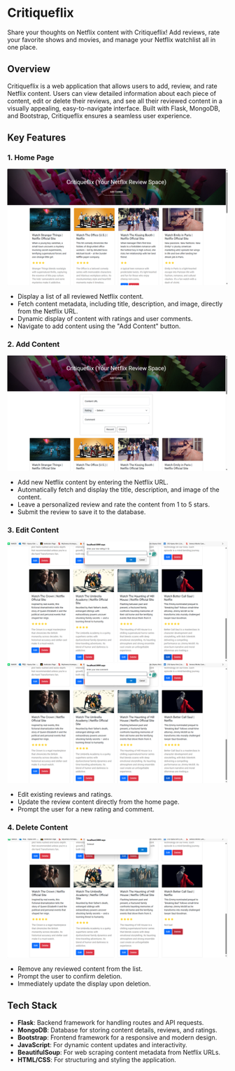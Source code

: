 # Critiqueflix
Share your thoughts on Netflix content with Critiqueflix! Add reviews, rate your favorite shows and movies, and manage your Netflix watchlist all in one place.

## Overview
Critiqueflix is a web application that allows users to add, review, and rate Netflix content. Users can view detailed information about each piece of content, edit or delete their reviews, and see all their reviewed content in a visually appealing, easy-to-navigate interface. Built with Flask, MongoDB, and Bootstrap, Critiqueflix ensures a seamless user experience.

## Key Features
### 1. Home Page
<img src="./images/Main.png" alt="Main">

- Display a list of all reviewed Netflix content.
- Fetch content metadata, including title, description, and image, directly from the Netflix URL.
- Dynamic display of content with ratings and user comments.
- Navigate to add content using the "Add Content" button.

### 2. Add Content
<img src="./images/Add Content (1).png" alt="AddContent">

- Add new Netflix content by entering the Netflix URL.
- Automatically fetch and display the title, description, and image of the content.
- Leave a personalized review and rate the content from 1 to 5 stars.
- Submit the review to save it to the database.

### 3. Edit Content
<img src="./images/Edit (1).png" alt="Edit1">
<img src="./images/Edit (3).png" alt="Edit2">

- Edit existing reviews and ratings.
- Update the review content directly from the home page.
- Prompt the user for a new rating and comment.

### 4. Delete Content
<img src="./images/Delete (1).png" alt="Delete">

- Remove any reviewed content from the list.
- Prompt the user to confirm deletion.
- Immediately update the display upon deletion.

## Tech Stack
- **Flask**: Backend framework for handling routes and API requests.
- **MongoDB**: Database for storing content details, reviews, and ratings.
- **Bootstrap**: Frontend framework for a responsive and modern design.
- **JavaScript**: For dynamic content updates and interactivity.
- **BeautifulSoup**: For web scraping content metadata from Netflix URLs.
- **HTML/CSS**: For structuring and styling the application.
